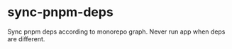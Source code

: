 # sync-pnpm-deps
Sync pnpm deps according to monorepo graph. Never run app when deps are different.
